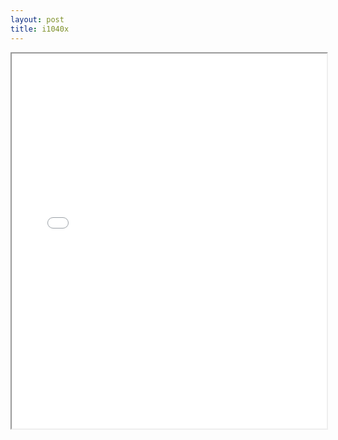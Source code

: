 ```yaml
---
layout: post
title: i1040x
---
```


<div class="pdf-container">
<iframe src="/ea/assets/pdfs/pub.n.ins/i1040x.pdf" height="600" width="100%" allowFullScreen="true"></iframe>
</div>

